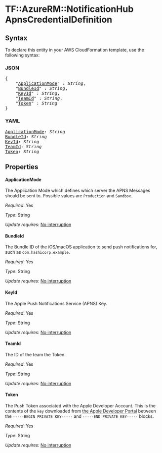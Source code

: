# TF::AzureRM::NotificationHub ApnsCredentialDefinition

## Syntax

To declare this entity in your AWS CloudFormation template, use the following syntax:

### JSON

<pre>
{
    "<a href="#applicationmode" title="ApplicationMode">ApplicationMode</a>" : <i>String</i>,
    "<a href="#bundleid" title="BundleId">BundleId</a>" : <i>String</i>,
    "<a href="#keyid" title="KeyId">KeyId</a>" : <i>String</i>,
    "<a href="#teamid" title="TeamId">TeamId</a>" : <i>String</i>,
    "<a href="#token" title="Token">Token</a>" : <i>String</i>
}
</pre>

### YAML

<pre>
<a href="#applicationmode" title="ApplicationMode">ApplicationMode</a>: <i>String</i>
<a href="#bundleid" title="BundleId">BundleId</a>: <i>String</i>
<a href="#keyid" title="KeyId">KeyId</a>: <i>String</i>
<a href="#teamid" title="TeamId">TeamId</a>: <i>String</i>
<a href="#token" title="Token">Token</a>: <i>String</i>
</pre>

## Properties

#### ApplicationMode

The Application Mode which defines which server the APNS Messages should be sent to. Possible values are `Production` and `Sandbox`.

_Required_: Yes

_Type_: String

_Update requires_: [No interruption](https://docs.aws.amazon.com/AWSCloudFormation/latest/UserGuide/using-cfn-updating-stacks-update-behaviors.html#update-no-interrupt)

#### BundleId

The Bundle ID of the iOS/macOS application to send push notifications for, such as `com.hashicorp.example`.

_Required_: Yes

_Type_: String

_Update requires_: [No interruption](https://docs.aws.amazon.com/AWSCloudFormation/latest/UserGuide/using-cfn-updating-stacks-update-behaviors.html#update-no-interrupt)

#### KeyId

The Apple Push Notifications Service (APNS) Key.

_Required_: Yes

_Type_: String

_Update requires_: [No interruption](https://docs.aws.amazon.com/AWSCloudFormation/latest/UserGuide/using-cfn-updating-stacks-update-behaviors.html#update-no-interrupt)

#### TeamId

The ID of the team the Token.

_Required_: Yes

_Type_: String

_Update requires_: [No interruption](https://docs.aws.amazon.com/AWSCloudFormation/latest/UserGuide/using-cfn-updating-stacks-update-behaviors.html#update-no-interrupt)

#### Token

The Push Token associated with the Apple Developer Account. This is the contents of the `key` downloaded from [the Apple Developer Portal](https://developer.apple.com/account/ios/authkey/) between the `-----BEGIN PRIVATE KEY-----` and `-----END PRIVATE KEY-----` blocks.

_Required_: Yes

_Type_: String

_Update requires_: [No interruption](https://docs.aws.amazon.com/AWSCloudFormation/latest/UserGuide/using-cfn-updating-stacks-update-behaviors.html#update-no-interrupt)


